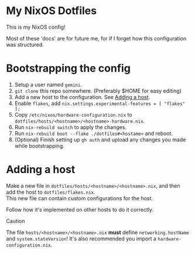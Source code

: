 # My NixOS Dotfiles
This is my NixOS config!

Most of these 'docs' are for future me, for if I forget how this configuration was structured.

# Bootstrapping the config
1. Setup a user named `gemini`.
2. `git clone` this repo somewhere. (Preferably $HOME for easy editing)
3. Add a new host to the configuration. See [Adding a host](#adding-a-host).
4. Enable `flakes`, add `nix.settings.experimental-features = [ "flakes" ];`
5. Copy `/etc/nixos/hardware-configuration.nix` to `dotfiles/hosts/<hostname>/<hostname>-hardware.nix`.
6. Run `nix-rebuild switch` to apply the changes.
7. Run `nix-rebuild boot --flake ./dotfiles#<hostame>` and reboot.
8. (Optional) Finish setting up `gh auth` and upload any changes you made while bootstrapping.

# Adding a host
Make a new file in `dotfiles/hosts/<hostname>/<hostname>.nix`, and then add the host to `dotfiles/flakes.nix`. \
This new file can contain custom configurations for the host.

Follow how it's implemented on other hosts to do it correctly.

> [!CAUTION]
> The file `hosts/<hostname>/<hostname>.nix` **must** define `networking.hostName` and `system.stateVersion`!
> It's also recommended you import a `hardware-configuration.nix`.
